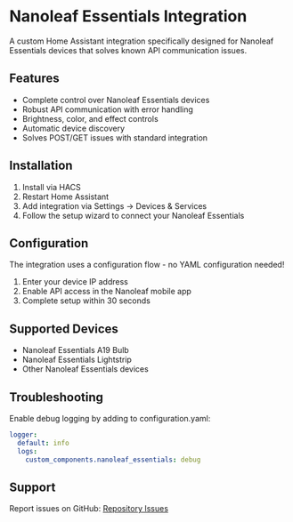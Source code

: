 # Nanoleaf Essentials Integration

A custom Home Assistant integration specifically designed for Nanoleaf Essentials devices that solves known API communication issues.

## Features

- Complete control over Nanoleaf Essentials devices
- Robust API communication with error handling
- Brightness, color, and effect controls
- Automatic device discovery
- Solves POST/GET issues with standard integration

## Installation

1. Install via HACS
2. Restart Home Assistant
3. Add integration via Settings → Devices & Services
4. Follow the setup wizard to connect your Nanoleaf Essentials

## Configuration

The integration uses a configuration flow - no YAML configuration needed!

1. Enter your device IP address
2. Enable API access in the Nanoleaf mobile app
3. Complete setup within 30 seconds

## Supported Devices

- Nanoleaf Essentials A19 Bulb
- Nanoleaf Essentials Lightstrip
- Other Nanoleaf Essentials devices

## Troubleshooting

Enable debug logging by adding to configuration.yaml:

```yaml
logger:
  default: info
  logs:
    custom_components.nanoleaf_essentials: debug
```

## Support

Report issues on GitHub: [Repository Issues](https://github.com/yourusername/nanoleaf-essentials-hass/issues)